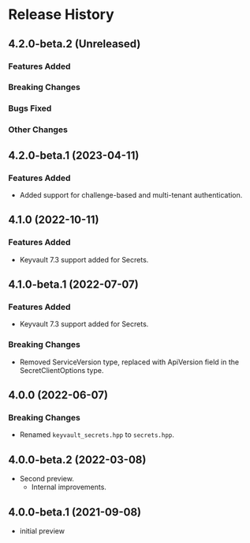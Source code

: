 # Release History

## 4.2.0-beta.2 (Unreleased)

### Features Added

### Breaking Changes

### Bugs Fixed

### Other Changes

## 4.2.0-beta.1 (2023-04-11)

### Features Added

- Added support for challenge-based and multi-tenant authentication.

## 4.1.0 (2022-10-11)

### Features Added

- Keyvault 7.3 support added for Secrets.

## 4.1.0-beta.1 (2022-07-07)

### Features Added

- Keyvault 7.3 support added for Secrets.

### Breaking Changes

- Removed ServiceVersion type, replaced with ApiVersion field in the SecretClientOptions type.

## 4.0.0 (2022-06-07)

### Breaking Changes

- Renamed `keyvault_secrets.hpp` to `secrets.hpp`.

## 4.0.0-beta.2 (2022-03-08)

- Second preview.
  - Internal improvements. 

## 4.0.0-beta.1 (2021-09-08)

- initial preview
